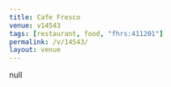 ```yaml
---
title: Cafe Fresco
venue: v14543
tags: [restaurant, food, "fhrs:411201"]
permalink: /v/14543/
layout: venue
---
```

null